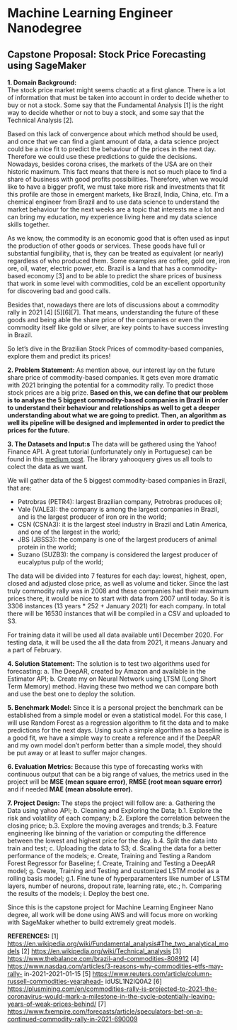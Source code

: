 # Machine Learning Engineer Nanodegree

## Capstone Proposal: Stock Price Forecasting using SageMaker


**1. Domain Background:**  
The stock price market might seems chaotic at a first glance. There is a lot of information that must be taken into account in order to decide whether to buy or not a stock. Some say that the Fundamental Analysis [1] is the right way to decide whether or not to buy a stock, and some say that the Technical Analysis [2].

Based on this lack of convergence about which method should be used, and once that we can find a giant amount of data, a data science project could be a nice fit to predict the behaviour of the prices in the next day. Therefore we could use these predictions to guide the decisions.
Nowadays, besides corona crises, the markets of the USA are on their historic maximum. This fact means that there is not so much place to find a share of business with good profits possibilities. Therefore, when we would like to have a bigger profit, we must take more risk and investments that fit this profile are those in emergent markets, like Brazil, India, China, etc. I’m a chemical engineer from Brazil and to use data science to understand the market behaviour for the next weeks are a topic that interests me a lot and can bring my education, my experience living here and my data science skills together.

As we know, the commodity is an economic good that is often used as input the production of other goods or services. These goods have full or substantial fungibility, that is, they can be treated as equivalent (or nearly) regardless of who produced them. Some examples are coffee, gold ore, iron ore, oil, water, electric power, etc. Brazil is a land that has a commodity-based economy [3] and to be able to predict the share prices of business that work in some level with commodities, cold be an excellent opportunity for discovering bad and good calls.

Besides that, nowadays there are lots of discussions about a commodity rally in 2021 [4] [5][6][7]. That means, understanding the future of these goods and being able the share price of the companies or even the commodity itself like gold or silver, are key points to have success investing in Brazil.

So let’s dive in the Brazilian Stock Prices of commodity-based companies, explore them and predict its prices! 


**2. Problem Statement:**
As mention above, our interest lay on the future share price of commodity-based companies. It gets even more dramatic with 2021 bringing the potential for a commodity rally. To predict those stock prices are a big prize.
**Based on this, we can define that our problem is to analyse the 5 biggest commodity-based companies in Brazil in order to understand their behaviour and relationships as well to get a deeper understanding about what we are going to predict. Then, an algorithm as well its pipeline will be designed and implemented in order to predict the prices for the future.**  


**3. The Datasets and Input:s**
The data will be gathered using the Yahoo! Finance API. A great tutorial (unfortunately only in Portuguese) can be found in this [medium post](https://medium.com/@rodrigobercinimartins/como-extrair-dados-da-bovespa-sem-gastar-nada-com-python-14a03454a720). The library yahooquery gives us all tools to colect the data as we want.  

We will gather data of the 5 biggest commodity-based companies in Brazil, that are:
- Petrobras (PETR4): largest Brazilian company, Petrobras produces oil;
- Vale (VALE3): the company is among the largest companies in Brazil, and is the largest producer of iron ore in the world;
- CSN (CSNA3): it is the largest steel industry in Brazil and Latin America, and one of the largest in the world;
- JBS (JBSS3): the company is one of the largest producers of animal protein in the world;
- Suzano (SUZB3): the company is considered the largest producer of eucalyptus pulp of the world;


The data will be divided into 7 features for each day: lowest, highest, open, closed and adjusted close price, as well as volume and ticker.
Since the last truly commodity rally was in 2008 and these companies had their maximum prices there, it would be nice to start with data from 2007 until today. So it is 3306 instances (13 years * 252 + January 2021) for each company. In total there will be 16530 instances that will be compiled in a CSV and uploaded to S3.

For training data it will be used all data available until December 2020. For testing data, it will be used the all the data from 2021, it means January and a part of February.


**4. Solution Statement:**
The solution is to test two algorithms used for forecasting:
    a. The DeepAR, created by Amazon and available in the Estimator API;
    b. Create my on Neural Network using LTSM (Long Short Term Memory) method.
Having these two method we can compare both and use the best one to deploy the solution.  


**5. Benchmark Model:**
Since it is a personal project the benchmark can be established from a simple model or even a statistical model. For this case, I will use Random Forest as a regression algorithm to fit the data and to make predictions for the next days.
Using such a simple algorithm as a baseline is a good fit, we have a simple way to create a reference and if the DeepAR and my own model don’t perform better than a simple model, they should be put away or at least to suffer major changes.  

**6. Evaluation Metrics:**
Because this type of forecasting works with continuous output that can be a big range of values, the metrics used in the project will be **MSE (mean square error)**, **RMSE (root mean square error)** and if needed **MAE (mean absolute error).**

**7. Project Design:**
The steps the project will follow are:
a. Gathering the Data using yahoo API;
b. Cleaning and Exploring the Data;
    b.1. Explore the risk and volatility of each company;
    b.2. Explore the correlation between the closing price;
    b.3. Explore the moving averages and trends;
    b.3. Feature engineering like binning of the variation or computing the difference between the lowest and highest price for the day.
    b.4. Split the data into train and test;
c. Uploading the data to S3;
d. Scaling the data for a better performance of the models;
e. Create, Training and Testing a Random Forest Regressor for Baseline;
f. Create, Training and Testing a DeepAR model;
g. Create, Training and Testing and customized LSTM model as a rolling basis model;
    g.1. Fine tune of hyperparamenters like number of LSTM layers, number of neurons, dropout rate, learning rate, etc.;
h. Comparing the results of the models;
i. Deploy the best one.

Since this is the capstone project for Machine Learning Engineer Nano degree, all work will be done using AWS and will focus more on working with SageMaker whether to build extremely great models.


**REFERENCES:**
[1] https://en.wikipedia.org/wiki/Fundamental_analysis#The_two_analytical_models
[2] https://en.wikipedia.org/wiki/Technical_analysis
[3] https://www.thebalance.com/brazil-and-commodities-808912
[4] https://www.nasdaq.com/articles/3-reasons-why-commodities-etfs-may-rally- in-2021-2021-01-15
[5] https://www.reuters.com/article/column-russell-commodities-yearahead- idUSL1N2IQ0A2
[6] https://plusmining.com/en/commodities-rally-is-projected-to-2021-the-coronavirus-would-mark-a-milestone-in-the-cycle-potentially-leaving-years-of-weak-prices-behind/
[7] https://www.fxempire.com/forecasts/article/speculators-bet-on-a-continued-commodity-rally-in-2021-690009